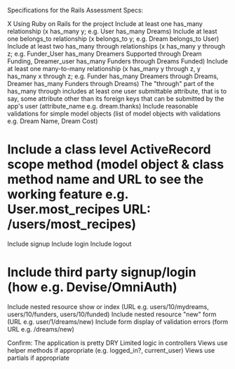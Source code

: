 Specifications for the Rails Assessment
Specs:

X Using Ruby on Rails for the project
 Include at least one has_many relationship (x has_many y; e.g. User has_many Dreams)
 Include at least one belongs_to relationship (x belongs_to y; e.g. Dream belongs_to User)
 Include at least two has_many through relationships (x has_many y through z; e.g. Funder_User has_many Dreamers Supported through Dream Funding, Dreamer_user has_many Funders through Dreams Funded)
 Include at least one many-to-many relationship (x has_many y through z, y has_many x through z; e.g. Funder has_many Dreamers through Dreams, Dreamer has_many Funders through Dreams)
 The "through" part of the has_many through includes at least one user submittable attribute, that is to say, some attribute other than its foreign keys that can be submitted by the app's user (attribute_name e.g. dream.thanks)
 Include reasonable validations for simple model objects (list of model objects with validations e.g. Dream Name, Dream Cost)
# Include a class level ActiveRecord scope method (model object & class method name and URL to see the working feature e.g. User.most_recipes URL: /users/most_recipes)
 Include signup
 Include login
 Include logout
# Include third party signup/login (how e.g. Devise/OmniAuth)
 Include nested resource show or index (URL e.g. users/10/mydreams, users/10/funders, users/10/funded) 
 Include nested resource "new" form (URL e.g. user/1/dreams/new)
 Include form display of validation errors (form URL e.g. /dreams/new)

Confirm:
 The application is pretty DRY
 Limited logic in controllers
 Views use helper methods if appropriate (e.g. logged_in?, current_user)
 Views use partials if appropriate